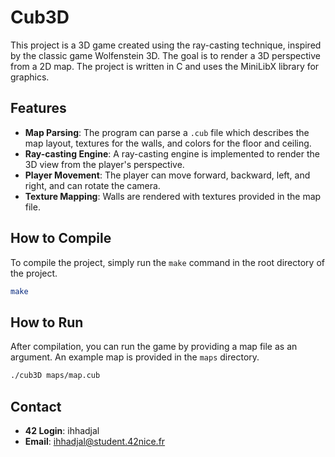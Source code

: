 # Cub3D

This project is a 3D game created using the ray-casting technique, inspired by the classic game Wolfenstein 3D. The goal is to render a 3D perspective from a 2D map. The project is written in C and uses the MiniLibX library for graphics.

## Features

*   **Map Parsing**: The program can parse a `.cub` file which describes the map layout, textures for the walls, and colors for the floor and ceiling.
*   **Ray-casting Engine**: A ray-casting engine is implemented to render the 3D view from the player's perspective.
*   **Player Movement**: The player can move forward, backward, left, and right, and can rotate the camera.
*   **Texture Mapping**: Walls are rendered with textures provided in the map file.

## How to Compile

To compile the project, simply run the `make` command in the root directory of the project.
```bash
make
```

## How to Run

After compilation, you can run the game by providing a map file as an argument. An example map is provided in the `maps` directory.

```bash
./cub3D maps/map.cub
```

## Contact

*   **42 Login**: ihhadjal
*   **Email**: ihhadjal@student.42nice.fr
